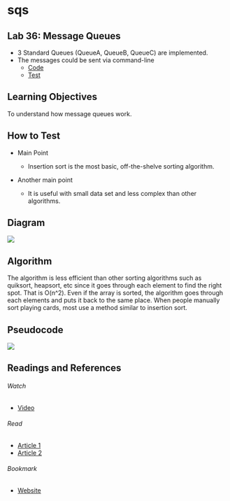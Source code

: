 # sqs
## Lab 36: Message Queues
- 3 Standard Queues (QueueA, QueueB, QueueC) are implemented.
- The messages could be sent via command-line
  * [Code](https://github.com/jManij/sqs/tree/master/src/main/java/sqslab)
  * [Test](https://github.com/jManij/sqs/blob/master/src/test/java/sqs/AppTest.java)


## Learning Objectives
To understand how message queues work.


## How to Test

* Main Point
  * Insertion sort is the most basic, off-the-shelve sorting algorithm.

* Another main point
  * It is useful with small data set and less complex than other algorithms. 

## Diagram
![](../assets/insertion.jpg)

## Algorithm
The algorithm is less efficient than other sorting algorithms such as quiksort, heapsort, etc since it goes through each element to find the right spot. That is O(n^2). Even if the array is sorted, the algorithm goes through each elements and puts it back to the same place. When people manually sort playing cards, most use a method similar to insertion sort. 

## Pseudocode
![](../assets/cs26.png)

## Readings and References
###### Watch
  * [Video](https://www.youtube.com/watch?v=i-SKeOcBwko)

###### Read
  * [Article 1](https://www.khanacademy.org/computing/computer-science/algorithms/insertion-sort/a/insertion-sort)
  * [Article 2](https://medium.com/@hitherejoe/algorithms-insertion-sort-eec0e245ec42)

###### Bookmark
  * [Website](https://www.freecodecamp.org/news/everything-you-need-to-know-about-insertion-sort-algorithm/)
